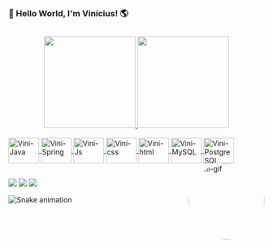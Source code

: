 ### 👋 Hello World, I'm Vinícius! 🌎 
##

<div align="center">
  <a href="https://github.com/viniciusbacellar">
  <img height="180em" src="https://github-readme-stats.vercel.app/api?username=viniciusbacellar&show_icons=true&theme=aura&include_all_commits=true&count_private=true"/>
  <img height="180em" src="https://github-readme-stats.vercel.app/api/top-langs/?username=viniciusbacellar&layout=compact&langs_count=7&theme=aura"/>
</div>
 <div style="display: inline_block"><br>
  <img align="center" alt="Vini-Java" height="50" width="60" src="https://cdn.jsdelivr.net/gh/devicons/devicon/icons/java/java-original.svg">
  <img align="center" alt="Vini-Spring" height="50" width="60" src="https://cdn.jsdelivr.net/gh/devicons/devicon/icons/spring/spring-original.svg">
  <img align="center" alt="Vini-Js" height="50" width="60" src="https://cdn.jsdelivr.net/gh/devicons/devicon/icons/javascript/javascript-original.svg">
  <img align="center" alt="Vini-css" height="50" width="60" src="https://cdn.jsdelivr.net/gh/devicons/devicon/icons/css3/css3-original.svg">
  <img align="center" alt="Vini-html" height="50" width="60" src="https://cdn.jsdelivr.net/gh/devicons/devicon/icons/html5/html5-original.svg">
  <img align="center" alt="Vini-MySQL" height="50" width="60" src="https://cdn.jsdelivr.net/gh/devicons/devicon/icons/mysql/mysql-original.svg">
  <img align="center" alt="Vini-PostgreSQL" height="50" width="60" src="https://cdn.jsdelivr.net/gh/devicons/devicon/icons/postgresql/postgresql-original.svg">
  <img align="right" alt="Vini-gif" height="150" style="border-radius:50%" src="https://cdn.discordapp.com/attachments/814177781499166762/1011725495773175868/159083833-255a4020-130f-4592-bc3e-8b62ac05736a.gif">
</div>

  ##
 
 <div>
  
  <a href="https://www.linkedin.com/in/vin%C3%ADcius-bacellar-8b271a1b4/" target="_blank"><img src="https://img.shields.io/badge/-LinkedIn-%230077B5?style=for-the-badge&logo=linkedin&logoColor=white" target="_blank"></a>
  <a href="https://www.instagram.com/vini_bacellar/" target="_blank"><img src="https://img.shields.io/badge/-Instagram-%23E4405F?style=for-the-badge&logo=instagram&logoColor=white" target="_blank"></a>
  <a href="mailto:dev_bacellar@outlook.com" target="_blank"><img src="https://img.shields.io/badge/Microsoft_Outlook-0078D4?style=for-the-badge&logo=microsoft-outlook&logoColor=white" target="_blank"></a>

 </div>
 
 ![Snake animation](https://github.com/viniciusbacellar/viniciusbacellar/blob/output/github-contribution-grid-snake.svg)

